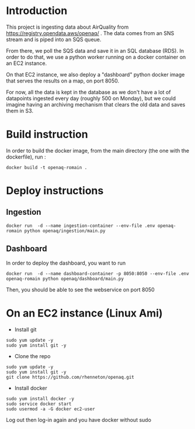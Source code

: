# Introduction

This project is ingesting data about AirQuality from https://registry.opendata.aws/openaq/ . The data comes from an SNS stream and is piped into an SQS queue.

From there, we poll the SQS data and save it in an SQL database (RDS). In order to do that, we use a python worker running on a docker container on an EC2 instance.

On that EC2 instance, we also deploy a "dashboard" python docker image that serves the results on a map, on port 8050.

For now, all the data is kept in the database as we don't have a lot of datapoints ingested every day (roughly 500 on Monday), but we could imagine having an archiving mechanism that clears the old data and saves them in S3.

# Build instruction
In order to build the docker image, from the main directory (the one with the dockerfile), run :
```
docker build -t openaq-romain .
```

# Deploy instructions
## Ingestion
```
docker run  -d --name ingestion-container --env-file .env openaq-romain python openaq/ingestion/main.py
```

## Dashboard
In order to deploy the dashboard, you want to run 
```
docker run  -d --name dashboard-container -p 8050:8050 --env-file .env openaq-romain python openaq/dashboard/main.py
```

Then, you should be able to see the webservice on port 8050

# On an EC2 instance (Linux Ami)

- Install git
```
sudo yum update -y
sudo yum install git -y
```
- Clone the repo 
```
sudo yum update -y
sudo yum install git -y
git clone https://github.com/rhenneton/openaq.git
```

- Install docker

```
sudo yum install docker -y
sudo service docker start
sudo usermod -a -G docker ec2-user
```
Log out then log-in again and you have docker without sudo

